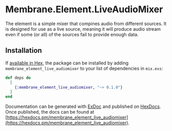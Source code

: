 # Membrane.Element.LiveAudioMixer

The element is a simple mixer that compines audio from different sources.
It is designed for use as a live source, meaning it will produce audio stream
even if some (or all) of the sources fail to provide enough data.

## Installation

If [available in Hex](https://hex.pm/docs/publish), the package can be installed
by adding `membrane_element_live_audiomixer` to your list of dependencies in `mix.exs`:

```elixir
def deps do
  [
    {:membrane_element_live_audiomixer, "~> 0.1.0"}
  ]
end
```

Documentation can be generated with [ExDoc](https://github.com/elixir-lang/ex_doc)
and published on [HexDocs](https://hexdocs.pm). Once published, the docs can
be found at [https://hexdocs.pm/membrane_element_live_audiomixer](https://hexdocs.pm/membrane_element_live_audiomixer).
